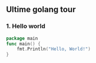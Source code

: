 ## Ultime golang tour
### 1. Hello world
```go
package main
func main() {
    fmt.Println("Hello, World!")
}
```